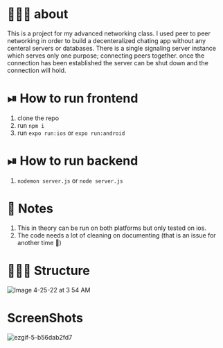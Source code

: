 # 💁🏻‍♂️ about 
This is a project for my advanced networking class. I used peer to peer networking in order to build a decenteralized chating app without any centeral servers or databases. There is a single signaling server instance which serves only one purpose; connecting peers together. once the connection has been established the server can be shut down and the connection will hold.

# ⏯ How to run frontend
1. clone the repo 
2. run `npm i`
3. run `expo run:ios` or `expo run:android`

# ⏯ How to run backend
1. `nodemon server.js` or `node server.js`


# 📝 Notes 
1. This in theory can be run on both platforms but only tested on ios.
2. The code needs a lot of cleaning on documenting (that is an issue for another time 😤)

# 👨🏻‍💻 Structure 
![Image 4-25-22 at 3 54 AM](https://user-images.githubusercontent.com/55301529/165044824-c767fe8f-f1f5-4b4f-9e64-cabc3e639afc.jpg)


# ScreenShots 

![ezgif-5-b56dab2fd7](https://user-images.githubusercontent.com/55301529/165041536-d0e67e7f-d07b-4e07-b89f-5b300a5bd070.gif)
